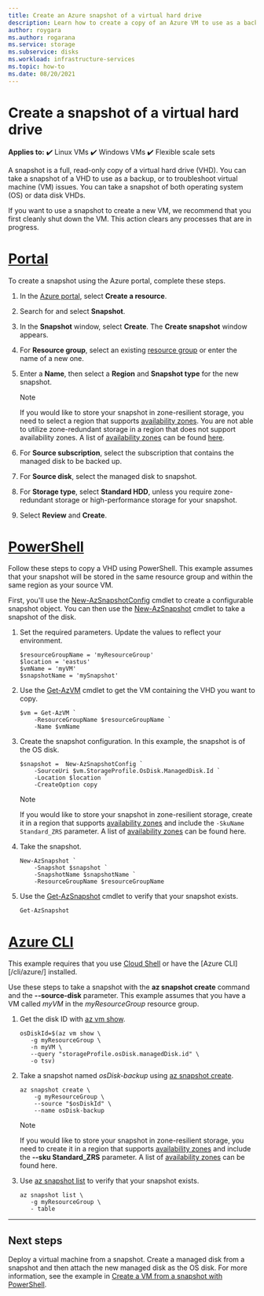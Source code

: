 ```yaml
---
title: Create an Azure snapshot of a virtual hard drive
description: Learn how to create a copy of an Azure VM to use as a backup or for troubleshooting issues using the portal, PowerShell, or CLI.
author: roygara
ms.author: rogarana
ms.service: storage
ms.subservice: disks
ms.workload: infrastructure-services
ms.topic: how-to
ms.date: 08/20/2021
---
```


# Create a snapshot of a virtual hard drive

**Applies to:** :heavy_check_mark: Linux VMs :heavy_check_mark: Windows VMs :heavy_check_mark: Flexible scale sets

A snapshot is a full, read-only copy of a virtual hard drive (VHD). You can take a snapshot of a VHD to use as a backup, or to troubleshoot virtual machine (VM) issues. You can take a snapshot of both operating system (OS) or data disk VHDs.

If you want to use a snapshot to create a new VM, we recommend that you first cleanly shut down the VM. This action clears any processes that are in progress.

# [Portal](#tab/portal)

To create a snapshot using the Azure portal, complete these steps.

1. In the [Azure portal](https://portal.azure.com), select **Create a resource**.
1. Search for and select **Snapshot**.
1. In the **Snapshot** window, select **Create**. The **Create snapshot** window appears.
1. For **Resource group**, select an existing [resource group](../azure-resource-manager/management/overview.md#resource-groups) or enter the name of a new one.
1. Enter a **Name**, then select a **Region** and **Snapshot type** for the new snapshot.

    > [!NOTE]
    > If you would like to store your snapshot in zone-resilient storage, you need to select a region that supports [availability zones](../availability-zones/az-overview.md). You are not able to utilize zone-redundant storage in a region that does not support availability zones. A list of [availability zones](../availability-zones/az-region.md#azure-regions-with-availability-zones) can be found [here](../availability-zones/az-region.md#azure-regions-with-availability-zones).

1. For **Source subscription**, select the subscription that contains the managed disk to be backed up.
1. For **Source disk**, select the managed disk to snapshot.
1. For **Storage type**, select **Standard HDD**, unless you require zone-redundant storage or high-performance storage for your snapshot.
1. Select **Review** and **Create**.

# [PowerShell](#tab/powershell)

Follow these steps to copy a VHD using PowerShell. This example assumes that your snapshot will be stored in the same resource group and within the same region as your source VM.

First, you'll use the [New-AzSnapshotConfig](/powershell/module/az.compute/new-azsnapshotconfig.cmd) cmdlet to create a configurable snapshot object. You can then use the [New-AzSnapshot](/powershell/module/az.compute/new-azsnapshot.cmd) cmdlet to take a snapshot of the disk.

1. Set the required parameters. Update the values to reflect your environment.

   ```azurepowershell-interactive
   $resourceGroupName = 'myResourceGroup' 
   $location = 'eastus' 
   $vmName = 'myVM'
   $snapshotName = 'mySnapshot'  
   ```

1. Use the [Get-AzVM](/powershell/module/az.compute/get-azvm.md?view=azps-6.3.0&preserve-view=true) cmdlet to get the VM containing the VHD you want to copy.

   ```azurepowershell-interactive
   $vm = Get-AzVM `
       -ResourceGroupName $resourceGroupName `
       -Name $vmName
   ```

1. Create the snapshot configuration. In this example, the snapshot is of the OS disk.

   ```azurepowershell-interactive
   $snapshot =  New-AzSnapshotConfig `
       -SourceUri $vm.StorageProfile.OsDisk.ManagedDisk.Id `
       -Location $location `
       -CreateOption copy
   ```

   > [!NOTE]
   > If you would like to store your snapshot in zone-resilient storage, create it in a region that supports [availability zones](../availability-zones/az-overview.md) and include the `-SkuName Standard_ZRS` parameter. A list of [availability zones](../availability-zones/az-region.md#azure-regions-with-availability-zones) can be found here.

1. Take the snapshot.

   ```azurepowershell-interactive
   New-AzSnapshot `
       -Snapshot $snapshot `
       -SnapshotName $snapshotName `
       -ResourceGroupName $resourceGroupName 
   ```

1. Use the [Get-AzSnapshot](/powershell/module/az.compute/get-azsnapshot.md?view=azps-6.3.0&preserve-view=true) cmdlet to verify that your snapshot exists.

    ```azurepowershell-interactive
    Get-AzSnapshot
    ```

# [Azure CLI](#tab/cli)

This example requires that you use [Cloud Shell](https://shell.azure.com/bash) or have the [Azure CLI][/cli/azure/] installed.

Use these steps to take a snapshot with the **az snapshot create** command and the **--source-disk** parameter. This example assumes that you have a VM called *myVM* in the *myResourceGroup* resource group.

1. Get the disk ID with [az vm show](/cli/azure/vm#az_vm_show).

    ```azurecli-interactive
    osDiskId=$(az vm show \
       -g myResourceGroup \
       -n myVM \
       --query "storageProfile.osDisk.managedDisk.id" \
       -o tsv)
    ```

1. Take a snapshot named *osDisk-backup* using [az snapshot create](/cli/azure/snapshot#az_snapshot_create).

    ```azurecli-interactive
    az snapshot create \
        -g myResourceGroup \
    	--source "$osDiskId" \
    	--name osDisk-backup
    ```

    > [!NOTE]
    > If you would like to store your snapshot in zone-resilient storage, you need to create it in a region that supports [availability zones](../availability-zones/az-overview.md) and include the **--sku Standard_ZRS** parameter.  A list of [availability zones](../availability-zones/az-region.md#azure-regions-with-availability-zones) can be found here.
    
1. Use [az snapshot list](/cli/azure/snapshot#az_snapshot_list) to verify that your snapshot exists.
    
    ```azurecli-interactive
    az snapshot list \
       -g myResourceGroup \
       - table
    ```

---

## Next steps

Deploy a virtual machine from a snapshot. Create a managed disk from a snapshot and then attach the new managed disk as the OS disk. For more information, see the example in [Create a VM from a snapshot with PowerShell](/previous-versions/azure/virtual-machines/scripts/virtual-machines-windows-powershell-sample-create-vm-from-snapshot).
